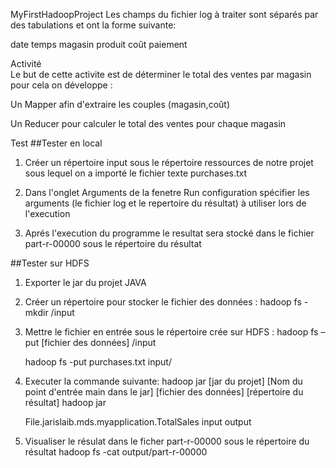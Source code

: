 MyFirstHadoopProject
Les champs du fichier log à traiter sont séparés par des tabulations et ont la forme suivante:

date temps magasin produit coût paiement


Activité  
Le but de cette activite est de déterminer le total des ventes par magasin pour cela on développe :

Un Mapper afin d'extraire les couples (magasin,coût)

Un Reducer pour calculer le total des ventes pour chaque magasin


Test
##Tester en local


1. Créer un répertoire input sous le répertoire ressources de notre projet sous lequel on a importé le fichier texte purchases.txt

2. Dans l'onglet Arguments de la fenetre Run configuration spécifier les arguments (le fichier log et le repertoire du résultat) à utiliser lors de l'execution

3. Aprés l'execution du programme le resultat sera stocké dans le fichier part-r-00000 sous le répertoire du résultat

##Tester sur HDFS

1. Exporter le jar du projet JAVA

2. Créer un répertoire pour stocker le fichier des données : hadoop fs -mkdir /input

3. Mettre le fichier en entrée sous le répertoire crée sur HDFS : hadoop fs –put [fichier des données] /input

   hadoop fs -put purchases.txt input/

4. Executer la commande suivante: hadoop jar [jar du projet] [Nom du point d'entrée main dans le jar] [fichier des données] [répertoire du résultat] hadoop jar 

   File.jarislaib.mds.myapplication.TotalSales input output

5. Visualiser le résulat dans le ficher part-r-00000 sous le répertoire du résultat hadoop fs -cat output/part-r-00000
